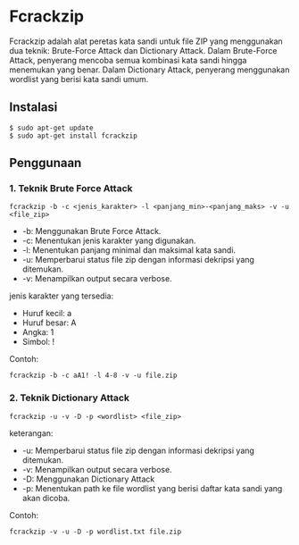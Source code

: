 # Fcrackzip

Fcrackzip adalah alat peretas kata sandi untuk file ZIP yang menggunakan dua teknik: Brute-Force Attack dan Dictionary Attack. Dalam Brute-Force Attack, penyerang mencoba semua kombinasi kata sandi hingga menemukan yang benar. Dalam Dictionary Attack, penyerang menggunakan wordlist yang berisi kata sandi umum.

## Instalasi 

```
$ sudo apt-get update 
$ sudo apt-get install fcrackzip 
```

## Penggunaan

### 1. Teknik Brute Force Attack

```
fcrackzip -b -c <jenis_karakter> -l <panjang_min>-<panjang_maks> -v -u <file_zip>
```

- -b: Menggunakan Brute Force Attack.
- -c: Menentukan jenis karakter yang digunakan.
- -l: Menentukan panjang minimal dan maksimal kata sandi.
- -u: Memperbarui status file zip dengan informasi dekripsi yang ditemukan.
- -v: Menampilkan output secara verbose.

jenis karakter yang tersedia:

- Huruf kecil: a
- Huruf besar: A
- Angka: 1
- Simbol: !

Contoh:

```
fcrackzip -b -c aA1! -l 4-8 -v -u file.zip
```

### 2. Teknik Dictionary Attack

```
fcrackzip -u -v -D -p <wordlist> <file_zip>
```

keterangan:

- -u: Memperbarui status file zip dengan informasi dekripsi yang ditemukan.
- -v: Menampilkan output secara verbose.
- -D: Menggunakan Dictionary Attack
- -p: Menentukan path ke file wordlist yang berisi daftar kata sandi yang akan dicoba.

Contoh:

```
fcrackzip -v -u -D -p wordlist.txt file.zip
```
